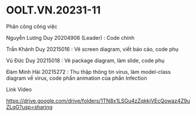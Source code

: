 # OOLT.VN.20231-11

Phân công công việc

Nguyễn Lương Duy 20204906 (Leader) : Code chính

Trần Khánh Duy 20215016 : Vẽ screen diagram, viết báo cáo, code phụ

Vũ Đức Duy 20215018 : Vẽ package diagram, làm slide, code phụ

Đàm Minh Hải 20215272 : Thu thập thông tin virus, làm model-class diagram về virus, code phần animation của phần Infection 

Link Video

https://drive.google.com/drive/folders/1TN8x1LSGu4zZqkkjVEcQowaz4Z9uZLqG?usp=sharing
